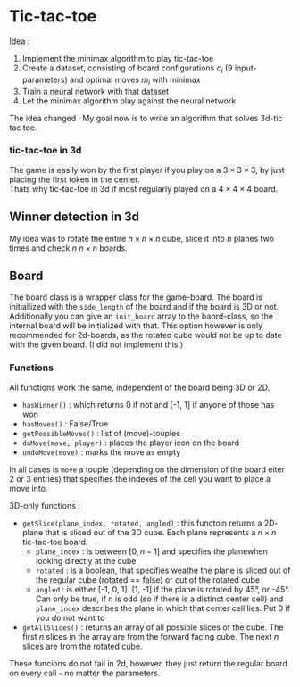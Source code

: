 # Tic-tac-toe

Idea :
1. Implement the minimax algorithm to play tic-tac-toe
2. Create a dataset, consisting of board configurations $c_i$ (9 input-parameters) and optimal moves $m_i$ with minimax 
3. Train a neural network with that dataset
4. Let the minimax algorithm play against the neural network

The idea changed : My goal now is to write an algorithm that solves 3d-tic tac toe. 


### tic-tac-toe in 3d
The game is easily won by the first player if you play on a $3 \times 3 \times 3$, by just placing the first token in the center. <br>
Thats why tic-tac-toe in 3d if most regularly played on a $4 \times 4 \times 4$ board.


## Winner detection in 3d

My idea was to rotate the entire $n \times n\times n$ cube, slice it into $n$ planes two times and check $n$ $n \times n$ boards. 





## Board
The board class is a wrapper class for the game-board. The board is initiallized with the `side_length` of the board and if the board is $3\text{D}$ or not. Additionally you can give an `init_board` array to the baord-class, so the internal board will be initialized with that. This option however is only recommended for 2d-boards, as the rotated cube would not be up to date with the given board. (I did not implement this.)

### Functions
All functions work the same, independent of the board being $3\text{D}$ or $2\text{D}$.
- `hasWinner()` : which returns 0 if not and [-1, 1] if anyone of those has won 
- `hasMoves()` : False/True
- `getPossibleMoves()` : list of (move)-touples
- `doMove(move, player)` : places the player icon on the board
- `undoMove(move)` : marks the move as empty

In all cases is `move` a touple (depending on the dimension of the board eiter 2 or 3 entries) that specifies the indexes of the cell you want to place a move into. <br>

$3\text{D}$-only functions : 
- `getSlice(plane_index, rotated, angled)` : this functoin returns a $2\text{D}$-plane that is sliced out of the $3\text{D}$ cube. Each plane represents a $n \times n$ tic-tac-toe board.
  - `plane_index` : is between $[0, n-1]$ and specifies the planewhen looking directly at the cube
  - `rotated` : is a boolean, that specifies weathe the plane is sliced out of the regular cube (rotated == false) or out of the rotated cube 
  - `angled` :  is either [-1, 0, 1]. [1, -1] if the plane is rotated by 45°, or -45°. Can only be true, if $n$ is odd (so if there is a distinct center cell) and `plane_index` describes the plane in which that center cell lies. Put 0 if you do not want to
- `getAllSlices()` : returns an array of all possible slices of the cube. The first $n$ slices in the array are from the forward facing cube. The next $n$ slices are from the rotated cube.

These funcions do not fail in 2d, however, they just return the regular board on every call - no matter the parameters.